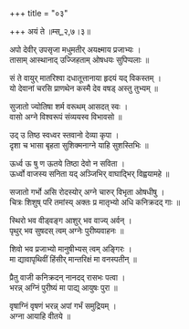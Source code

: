 +++
title = "०३"

+++
अयं ते ॥म्स्_२,७।३॥  
    
अपो देवीर् उपसृजा मधुमतीर् अयक्ष्माय प्रजाभ्यः ।  
तासाम् आस्थानाद् उज्जिहताम् ओषधयः सुपिप्पलाः ॥  
    
सं ते वायुर् मातरिश्वा दधातूत्तानाया हृदयं यद् विकस्तम् ।  
यो देवानां चरसि प्राणथेन कस्मै देव वषड् अस्तु तुभ्यम् ॥  
    
सुजातो ज्योतिषा शर्म वरूथम् आसदत् स्वः ।  
वासो अग्ने विश्वरूपं संव्ययस्व विभावसो ॥  
    
उद् उ तिष्ठ स्वध्वर स्तवानो देव्या कृपा ।  
दृशा च भासा बृहता सुशिक्मनाग्ने याहि सुशस्तिभिः ॥  
    
ऊर्ध्व ऊ षु ण ऊतये तिष्ठा देवो न सविता ।  
ऊर्ध्वो वाजस्य सनिता यद् अञ्जिभिर् वाघाद्भिर् विह्वयामहे ॥  
    
सजातो गर्भो असि रोदस्योर् अग्ने चारुर् विभृता ओषधीषु ।  
चित्रः शिशुष् परि तमांस्य् अक्तः प्र मातृभ्यो अधि कनिक्रदद् गाः ॥  
    
  
स्थिरो भव वीड्वङ्ग आशुर् भव वाज्य् अर्वन् ।  
पृथुर् भव सुषदस् त्वम् अग्नेः पुरीष्यवाहनः ॥  
    
शिवो भव प्रजाभ्यो मानुषीभ्यस् त्वम् अङ्गिरः ।  
मा द्यावापृथिवीं हिंसीर् मान्तरिक्षं मा वनस्पतीन् ॥  
    
प्रैतु वाजी कनिक्रदन् नानदद् रासभः पत्वा ।  
भरन्न् अग्निं पुरीष्यं मा पाद्य् आयुषः पुरा ॥  
    
वृषाग्निं वृषणं भरन्न् अपां गर्भं समुद्रियम् ।  
अग्ना आयाहि वीतये ॥  
    
